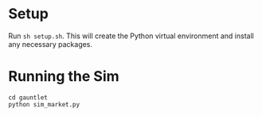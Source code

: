 # Setup
Run `sh setup.sh`. This will create the Python virtual environment and install any
necessary packages.

# Running the Sim
```
cd gauntlet
python sim_market.py
```
